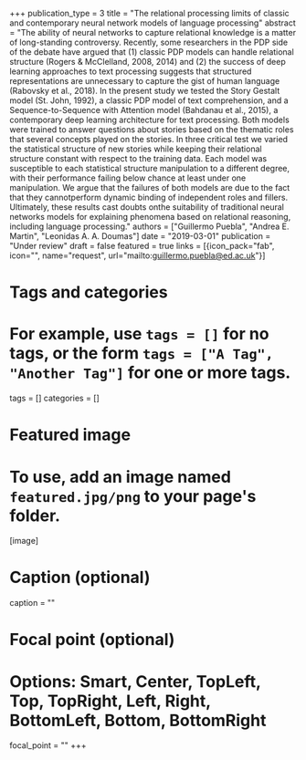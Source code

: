 +++
publication_type = 3
title = "The relational processing limits of classic and contemporary neural network models of language processing"
abstract = "The ability of neural networks to capture relational knowledge is a matter of long-standing controversy.  Recently, some researchers in the PDP side of the debate have argued that (1) classic PDP models can handle relational structure (Rogers & McClelland, 2008, 2014) and (2) the success of deep learning approaches to text processing suggests that structured representations are unnecessary to capture the gist of human language (Rabovsky et al., 2018).  In the present study we tested the Story Gestalt model (St. John, 1992), a classic PDP model of text comprehension, and a Sequence-to-Sequence with Attention model (Bahdanau et al., 2015), a contemporary deep learning  architecture  for  text  processing.   Both  models  were  trained  to  answer  questions  about stories based on the thematic roles that several concepts played on the stories.  In three critical test we varied the statistical structure of new stories while keeping their relational structure constant with respect to the training data.  Each model was susceptible to each statistical structure manipulation to a different degree, with their performance failing below chance at least under one manipulation.   We  argue  that  the  failures  of  both  models  are  due  to  the  fact  that  they  cannotperform dynamic binding of independent roles and fillers.  Ultimately, these results cast doubts onthe suitability of traditional neural networks models for explaining phenomena based on relational reasoning, including language processing."
authors = ["Guillermo Puebla", "Andrea E. Martin", "Leonidas A. A. Doumas"]
date = "2019-03-01"
publication = "Under review"
draft = false
featured = true
links = [{icon_pack="fab", icon="", name="request", url="mailto:guillermo.puebla@ed.ac.uk"}]

# Tags and categories
# For example, use `tags = []` for no tags, or the form `tags = ["A Tag", "Another Tag"]` for one or more tags.
tags = []
categories = []

# Featured image
# To use, add an image named `featured.jpg/png` to your page's folder. 
[image]
  # Caption (optional)
  caption = ""

  # Focal point (optional)
  # Options: Smart, Center, TopLeft, Top, TopRight, Left, Right, BottomLeft, Bottom, BottomRight
  focal_point = ""
+++
